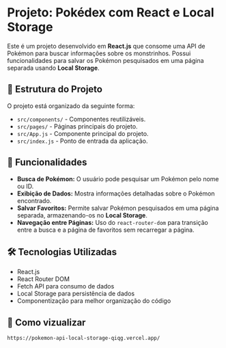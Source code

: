 # Projeto: Pokédex com React e Local Storage

Este é um projeto desenvolvido em **React.js** que consome uma API de Pokémon para buscar informações sobre os monstrinhos. Possui funcionalidades para salvar os Pokémon pesquisados em uma página separada usando **Local Storage**.

## 📂 Estrutura do Projeto

O projeto está organizado da seguinte forma:

- `src/components/` - Componentes reutilizáveis.
- `src/pages/` - Páginas principais do projeto.
- `src/App.js` - Componente principal do projeto.
- `src/index.js` - Ponto de entrada da aplicação.

## 📌 Funcionalidades

- **Busca de Pokémon:** O usuário pode pesquisar um Pokémon pelo nome ou ID.
- **Exibição de Dados:** Mostra informações detalhadas sobre o Pokémon encontrado.
- **Salvar Favoritos:** Permite salvar Pokémon pesquisados em uma página separada, armazenando-os no **Local Storage**.
- **Navegação entre Páginas:** Uso do `react-router-dom` para transição entre a busca e a página de favoritos sem recarregar a página.

## 🛠️ Tecnologias Utilizadas

- React.js
- React Router DOM
- Fetch API para consumo de dados
- Local Storage para persistência de dados
- Componentização para melhor organização do código



## 🚀 Como vizualizar
```bash
https://pokemon-api-local-storage-qiqg.vercel.app/

